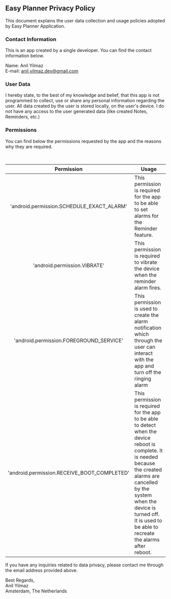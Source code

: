 ## Easy Planner Privacy Policy

This document explains the user data collection and usage policies adopted by Easy Planner Application.

### Contact Information

This is an app created by a single developer. You can find the contact information below.

Name: Anil Yilmaz <br />
E-mail: anil.yilmaz.dev@gmail.com

### User Data

I hereby state, to the best of my knowledge and belief, that this app is not programmed to collect, use or share any personal information regarding the user. All data created by the user is stored locally, on the user's device. I do not have any access to the user generated data (like created Notes, Reminders, etc.)

### Permissions

You can find below the permissions requested by the app and the reasons why they are required.

<br/>

| Permission | Usage |
| :---: | --- |
| 'android.permission.SCHEDULE_EXACT_ALARM' | This permission is required for the app to be able to set alarms for the Reminder feature. |
| 'android.permission.VIBRATE' | This permission is required to vibrate the device when the reminder alarm fires. |
| 'android.permission.FOREGROUND_SERVICE' | This permission is used to create the alarm notification which through the user can interact with the app and turn off the ringing alarm |
| 'android.permission.RECEIVE_BOOT_COMPLETED' | This permission is required for the app to be able to detect when the device reboot is complete. It is needed because the created alarms are cancelled by the system when the device is turned off. It is used to be able to recreate the alarms after reboot. |


If you have any inquiries related to data privacy, please contact me through the email address provided above.

Best Regards, <br/>
Anil Yilmaz <br/>
Amsterdam, The Netherlands

